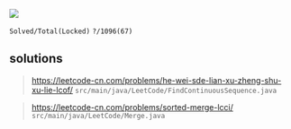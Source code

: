 ![](https://raw.githubusercontent.com/Ma63d/leetcode-spider/master/img/site-logo.png)

`Solved/Total(Locked)`
`?/1096(67)`

## solutions

> https://leetcode-cn.com/problems/he-wei-sde-lian-xu-zheng-shu-xu-lie-lcof/
`src/main/java/LeetCode/FindContinuousSequence.java`

> https://leetcode-cn.com/problems/sorted-merge-lcci/     
`src/main/java/LeetCode/Merge.java`
